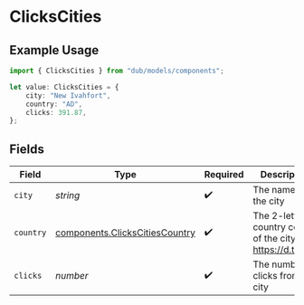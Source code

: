 # ClicksCities

## Example Usage

```typescript
import { ClicksCities } from "dub/models/components";

let value: ClicksCities = {
    city: "New Ivahfort",
    country: "AD",
    clicks: 391.87,
};
```

## Fields

| Field                                                                            | Type                                                                             | Required                                                                         | Description                                                                      |
| -------------------------------------------------------------------------------- | -------------------------------------------------------------------------------- | -------------------------------------------------------------------------------- | -------------------------------------------------------------------------------- |
| `city`                                                                           | *string*                                                                         | :heavy_check_mark:                                                               | The name of the city                                                             |
| `country`                                                                        | [components.ClicksCitiesCountry](../../models/components/clickscitiescountry.md) | :heavy_check_mark:                                                               | The 2-letter country code of the city: https://d.to/geo                          |
| `clicks`                                                                         | *number*                                                                         | :heavy_check_mark:                                                               | The number of clicks from this city                                              |